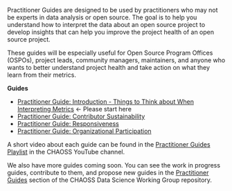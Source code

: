 Practitioner Guides are designed to be used by practitioners who may not be experts in data analysis or open source. The goal is to help you understand how to interpret the data about an open source project to develop insights that can help you improve the project health of an open source project. 

These guides will be especially useful for Open Source Program Offices (OSPOs), project leads, community managers, maintainers, and anyone who wants to better understand project health and take action on what they learn from their metrics.

**Guides**

* [Practitioner Guide: Introduction - Things to Think about When Interpreting Metrics](https://chaoss.community/practitioner-guide-introduction/) <- Please start here
* [Practitioner Guide: Contributor Sustainability](https://chaoss.community/practitioner-guide-contributor-sustainability/)
* [Practitioner Guide: Responsiveness](https://chaoss.community/practitioner-guide-responsiveness/)
* [Practitioner Guide: Organizational Participation](https://chaoss.community/practitioner-guide-organizational-participation/)

A short video about each guide can be found in the [Practitioner Guides Playlist](https://www.youtube.com/watch?v=xTK2xsd4jZE&list=PL60k37cxI-HSHV4-rEsWMzExw2y2Oq79Z) in the CHAOSS YouTube channel.

We also have more guides coming soon. You can see the work in progress guides, contribute to them, and propose new guides in the [Practitioner Guides](https://github.com/chaoss/wg-data-science/tree/main/practitioner-guides) section of the CHAOSS Data Science Working Group repository.
